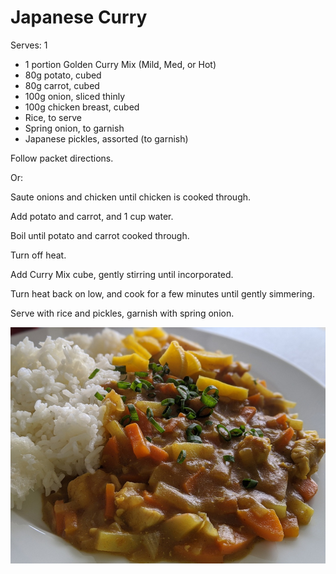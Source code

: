 # Japanese Curry

Serves: 1

* 1 portion Golden Curry Mix (Mild, Med, or Hot)
* 80g potato, cubed
* 80g carrot, cubed
* 100g onion, sliced thinly
* 100g chicken breast, cubed
* Rice, to serve
* Spring onion, to garnish
* Japanese pickles, assorted (to garnish)

Follow packet directions. 

Or:

Saute onions and chicken until chicken is cooked through. 

Add potato and carrot, and 1 cup water. 

Boil until potato and carrot cooked through. 

Turn off heat. 

Add Curry Mix cube, gently stirring until incorporated. 

Turn heat back on low, and cook for a few minutes until gently simmering. 

Serve with rice and pickles, garnish with spring onion. 

![Japanese Curry](../media/japanesecurry.jpg)
